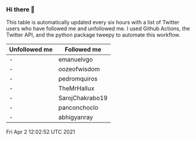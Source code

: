 ### Hi there 👋

This table is automatically updated every six hours with a list of Twitter users who have followed me and unfollowed me. I used Github Actions, the Twitter API, and the python package tweepy to automate this workflow.

| Unfollowed me |  Followed me |
| --- | --- |
|-|emanuelvgo|
|-|oozeofwisdom|
|-|pedromquiros|
|-|TheMrHallux|
|-|SarojChakrabo19|
|-|panconchoclo|
|-|abhigyanray|
Fri Apr  2 12:02:52 UTC 2021
